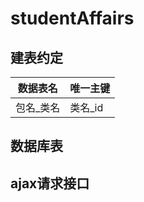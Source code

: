 # studentAffairs

## 建表约定

| 数据表名  | 唯一主键 |
| --------- | -------- |
| 包名_类名 | 类名_id  |

## 数据库表

## ajax请求接口